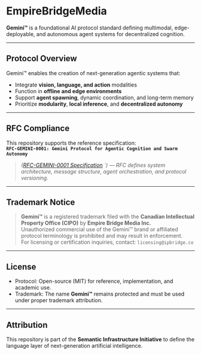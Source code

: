 # EmpireBridgeMedia

**Gemini™** is a foundational AI protocol standard defining multimodal, edge-deployable, and autonomous agent systems for decentralized cognition.

---

##  Protocol Overview

Gemini™ enables the creation of next-generation agentic systems that:

- Integrate **vision, language, and action** modalities
- Function in **offline and edge environments**
- Support **agent spawning**, dynamic coordination, and long-term memory
- Prioritize **modularity**, **local inference**, and **decentralized autonomy**

---

##  RFC Compliance

This repository supports the reference specification:  
**`RFC-GEMINI-0001: Gemini Protocol for Agentic Cognition and Swarm Autonomy`**  
> *([RFC-GEMINI-0001 Specification](./specs/RFC-GEMINI-0001.md)
`) — RFC defines system architecture, message structure, agent orchestration, and protocol versioning.*

---

##  Trademark Notice

> **Gemini™** is a registered trademark filed with the **Canadian Intellectual Property Office (CIPO)** by **Empire Bridge Media Inc.**  
> Unauthorized commercial use of the Gemini™ brand or affiliated protocol terminology is prohibited and may result in enforcement.  
> For licensing or certification inquiries, contact: `licensing@ipbridge.co`

---

##  License

- Protocol: Open-source (MIT) for reference, implementation, and academic use.
- Trademark: The name **Gemini™** remains protected and must be used under proper trademark attribution.

---

##  Attribution

This repository is part of the **Semantic Infrastructure Initiative** to define the language layer of next-generation artificial intelligence.
